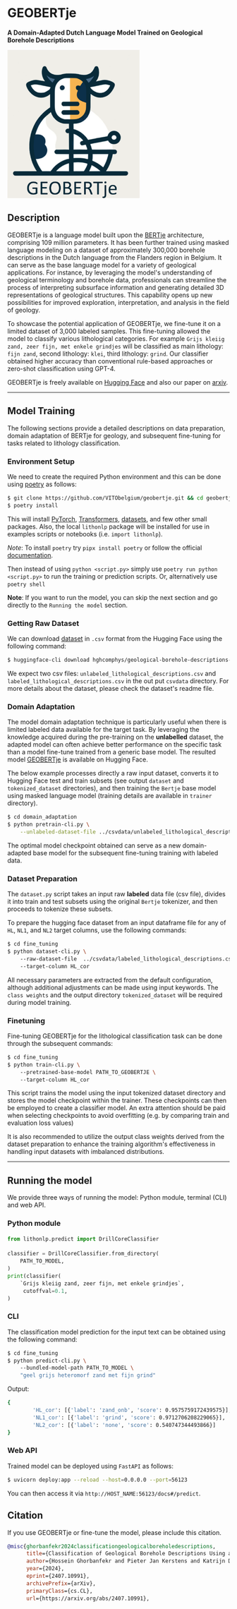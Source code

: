 # GEOBERTje
**A Domain-Adapted Dutch Language Model Trained on Geological Borehole Descriptions**

<img src="https://raw.githubusercontent.com/hghcomphys/hghcomphys.github.io/master/assets/urls/GEOBERTJE.png" width="300">


## Description 
GEOBERTje is a language model built upon the [BERTje](https://github.com/wietsedv/bertje) architecture, comprising 109 million parameters. It has been further trained using masked language modeling on a dataset of approximately 300,000 borehole descriptions in the Dutch language from the Flanders region in Belgium. It can serve as the base language model for a variety of geological applications. For instance, by leveraging the model's understanding of geological terminology and borehole data, professionals can streamline the process of interpreting subsurface information and generating detailed 3D representations of geological structures. 
This capability opens up new possibilities for improved exploration, interpretation, and analysis in the field of geology. 

To showcase the potential application of GEOBERTje, we fine-tune it on a limited dataset of 3,000 labeled samples. This fine-tuning allowed the model to classify various lithological categories.
For example `Grijs kleiig zand, zeer fijn, met enkele grindjes` will be classified as main lithology: `fijn zand`, second lithology: `klei`, third lithology: `grind`.
Our classifier obtained higher accuracy than conventional rule-based approaches or zero-shot classification using GPT-4.

GEOBERTje is freely available on [Hugging Face](https://huggingface.co/hghcomphys/geobertje-base-dutch-uncased) and also our paper on [arxiv](https://arxiv.org/abs/2407.10991).

---

## Model Training
The following sections provide a detailed descriptions on data preparation, domain adaptation of BERTje for geology, and subsequent fine-tuning for tasks related to lithology classification.

### Environment Setup
We need to create the required Python environment and this can be done using [poetry](https://python-poetry.org/) as follows:

```bash
$ git clone https://github.com/VITObelgium/geobertje.git && cd geobertje
$ poetry install  
```
This will install [PyTorch](https://pytorch.org/get-started/locally/), [Transformers](https://pypi.org/project/transformers/), [datasets](https://pypi.org/project/datasets/), and few other small packages. Also, the local `lithonlp` package will be installed for use in examples scripts or notebooks (i.e. `import lithonlp`). 

_Note_: To install `poetry` try `pipx install poetry` or follow the official [documentation](https://python-poetry.org/docs/#installation). 

Then instead of using `python <script.py>` simply use `poetry run python <script.py>` to run the training or prediction scripts. Or, alternatively use `poetry shell`

__Note__: If you want to run the model, you can skip the next section and go directly to the `Running the model` section. 

### Getting Raw Dataset 
We can download [dataset](https://huggingface.co/datasets/hghcomphys/geological-borehole-descriptions-dutch) in `.csv` format from the Hugging Face using the following command:
```bash
$ huggingface-cli download hghcomphys/geological-borehole-descriptions-dutch --repo-type dataset --local-dir csvdata
```
We expect two csv files: `unlabeled_lithological_descriptions.csv` and `labeled_lithological_descriptions.csv` in the out put `csvdata` directory.
For more details about the dataset, please check the dataset's readme file.


### Domain Adaptation
The model domain adaptation technique is particularly useful when there is limited labeled data available for the target task. By leveraging the knowledge acquired during the pre-training on the **unlabelled** dataset, the adapted model can often achieve better performance on the specific task than a model fine-tune trained from a generic base model. The resulted model [GEOBERTje](https://huggingface.co/hghcomphys/geobertje-base-dutch-uncased) is available on Hugging Face.

The below example processes directly a raw input dataset, converts it to Hugging Face test and train subsets (see output `dataset`  and `tokenized_dataset` directories), and then training the `Bertje` base model using masked language model (training details are available in `trainer` directory). 
```bash
$ cd domain_adaptation
$ python pretrain-cli.py \
    --unlabeled-dataset-file ../csvdata/unlabeled_lithological_descriptions.csv
```
The optimal model checkpoint obtained can serve as a new domain-adapted base model for the subsequent fine-tuning training with labeled data.

### Dataset Preparation
The `dataset.py` script takes an input raw **labeled** data file (csv file), divides it into train and test subsets using the original `Bertje` tokenizer, and then proceeds to tokenize these subsets. 

To prepare the hugging face dataset from an input dataframe file for any of `HL`, `NL1`, and `NL2` target columns, use the following commands:
```bash
$ cd fine_tuning
$ python dataset-cli.py \ 
    --raw-dataset-file  ../csvdata/labeled_lithological_descriptions.csv \ 
    --target-column HL_cor 
```
All necessary parameters are extracted from the default configuration, although additional adjustments can be made using input keywords. 
The `class weights` and the output directory `tokenized_dataset` will be required during model training.

### Finetuning
Fine-tuning GEOBERTje for the lithological classification task can be done through the subsequent commands:
```bash
$ cd fine_tuning
$ python train-cli.py \ 
    --pretrained-base-model PATH_TO_GEOBERTJE \ 
    --target-column HL_cor 
```
This script trains the model using the input tokenized dataset directory and stores the model checkpoint within the trainer. 
These checkpoints can then be employed to create a classifier model. 
An extra attention should be paid when selecting checkpoints to avoid overfitting (e.g. by comparing train and evaluation loss values)

It is also recommended to utilize the output class weights derived from the dataset preparation to enhance the training algorithm's effectiveness in handling input datasets with imbalanced distributions.

---

## Running the model
We provide three ways of running the model: Python module, terminal (CLI) and web API.

### Python module
```python
from lithonlp.predict import DrillCoreClassifier

classifier = DrillCoreClassifier.from_directory(
    PATH_TO_MODEL,
)
print(classifier(
    `Grijs kleiig zand, zeer fijn, met enkele grindjes`,
     cutoffval=0.1,
)
```

### CLI
The classification model prediction for the input text can be obtained using the following command:
```bash
$ cd fine_tuning
$ python predict-cli.py \ 
    --bundled-model-path PATH_TO_MODEL \ 
    "geel grijs heteromorf zand met fijn grind"   
```
Output:
```bash
{
        'HL_cor': [{'label': 'zand_onb', 'score': 0.9575759172439575}], 
        'NL1_cor': [{'label': 'grind', 'score': 0.9712706208229065}], 
        'NL2_cor': [{'label': 'none', 'score': 0.540747344493866}]
}
```

### Web API
Trained model can be deployed using `FastAPI` as follows: 
```bash
$ uvicorn deploy:app --reload --host=0.0.0.0 --port=56123
```
You can then access it via `http://HOST_NAME:56123/docs#/predict`.

## Citation
If you use GEOBERTje or fine-tune the model, please include this citation.
```bibtex
@misc{ghorbanfekr2024classificationgeologicalboreholedescriptions,
      title={Classification of Geological Borehole Descriptions Using a Domain Adapted Large Language Model}, 
      author={Hossein Ghorbanfekr and Pieter Jan Kerstens and Katrijn Dirix},
      year={2024},
      eprint={2407.10991},
      archivePrefix={arXiv},
      primaryClass={cs.CL},
      url={https://arxiv.org/abs/2407.10991}, 
```

